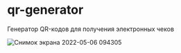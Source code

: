 # qr-generator
Генератор QR-кодов для получения электронных чеков

![Снимок экрана 2022-05-06 094305](https://user-images.githubusercontent.com/14252466/167068568-f48babe8-aa9d-4c9b-bab6-06fbceb30a36.png)

